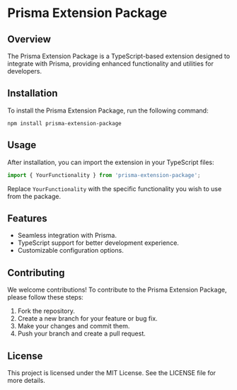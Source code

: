 # Prisma Extension Package

## Overview
The Prisma Extension Package is a TypeScript-based extension designed to integrate with Prisma, providing enhanced functionality and utilities for developers.

## Installation
To install the Prisma Extension Package, run the following command:

```
npm install prisma-extension-package
```

## Usage
After installation, you can import the extension in your TypeScript files:

```typescript
import { YourFunctionality } from 'prisma-extension-package';
```

Replace `YourFunctionality` with the specific functionality you wish to use from the package.

## Features
- Seamless integration with Prisma.
- TypeScript support for better development experience.
- Customizable configuration options.

## Contributing
We welcome contributions! To contribute to the Prisma Extension Package, please follow these steps:

1. Fork the repository.
2. Create a new branch for your feature or bug fix.
3. Make your changes and commit them.
4. Push your branch and create a pull request.

## License
This project is licensed under the MIT License. See the LICENSE file for more details.